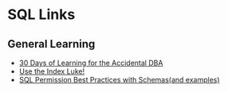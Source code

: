 # SQL Links #

## General Learning ##

- [30 Days of Learning for the Accidental DBA](https://www.sqlskills.com/help/accidental-dba/)
- [Use the Index Luke!](https://use-the-index-luke.com/)
- [SQL Permission Best Practices with Schemas(and examples)](https://docs.microsoft.com/en-us/previous-versions/sql/sql-server-2008/dd283095(v=sql.100))